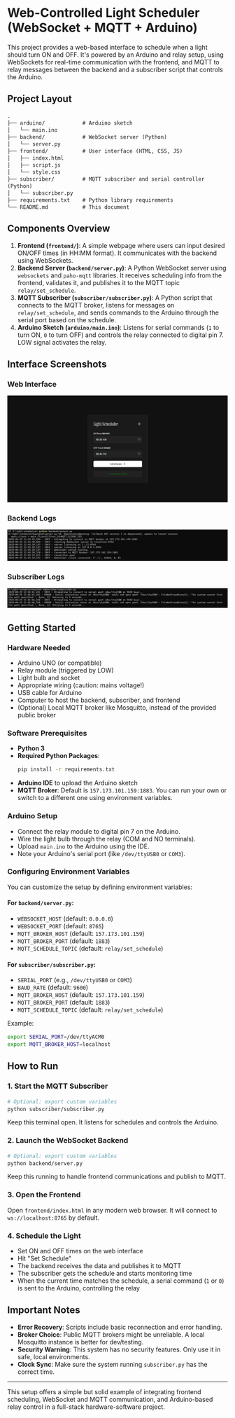 # Web-Controlled Light Scheduler (WebSocket + MQTT + Arduino)

This project provides a web-based interface to schedule when a light should turn ON and OFF. It's powered by an Arduino and relay setup, using WebSockets for real-time communication with the frontend, and MQTT to relay messages between the backend and a subscriber script that controls the Arduino.

## Project Layout

```
.
├── arduino/            # Arduino sketch
│   └── main.ino
├── backend/            # WebSocket server (Python)
│   └── server.py
├── frontend/           # User interface (HTML, CSS, JS)
│   ├── index.html
│   ├── script.js
│   └── style.css
├── subscriber/         # MQTT subscriber and serial controller (Python)
│   └── subscriber.py
├── requirements.txt    # Python library requirements
└── README.md           # This document
```

## Components Overview

1.  **Frontend (`frontend/`)**: A simple webpage where users can input desired ON/OFF times (in HH:MM format). It communicates with the backend using WebSockets.
2.  **Backend Server (`backend/server.py`)**: A Python WebSocket server using `websockets` and `paho-mqtt` libraries. It receives scheduling info from the frontend, validates it, and publishes it to the MQTT topic `relay/set_schedule`.
3.  **MQTT Subscriber (`subscriber/subscriber.py`)**: A Python script that connects to the MQTT broker, listens for messages on `relay/set_schedule`, and sends commands to the Arduino through the serial port based on the schedule.
4.  **Arduino Sketch (`arduino/main.ino`)**: Listens for serial commands (`1` to turn ON, `0` to turn OFF) and controls the relay connected to digital pin 7. LOW signal activates the relay.

## Interface Screenshots

### Web Interface
![Frontend UI](./assets/ui.png "Schedule Input Page")

### Backend Logs
![Backend Log](./assets/server.png "Logs from WebSocket and MQTT Publishing")

### Subscriber Logs
![Subscriber Log](./assets/sub.png "Logs from Subscriber Script Including Serial Commands")

## Getting Started

### Hardware Needed
- Arduino UNO (or compatible)
- Relay module (triggered by LOW)
- Light bulb and socket
- Appropriate wiring (caution: mains voltage!)
- USB cable for Arduino
- Computer to host the backend, subscriber, and frontend
- (Optional) Local MQTT broker like Mosquitto, instead of the provided public broker

### Software Prerequisites
- **Python 3**
- **Required Python Packages**:
  ```bash
  pip install -r requirements.txt
  ```
- **Arduino IDE** to upload the Arduino sketch
- **MQTT Broker**: Default is `157.173.101.159:1883`. You can run your own or switch to a different one using environment variables.

### Arduino Setup
- Connect the relay module to digital pin 7 on the Arduino.
- Wire the light bulb through the relay (COM and NO terminals).
- Upload `main.ino` to the Arduino using the IDE.
- Note your Arduino's serial port (like `/dev/ttyUSB0` or `COM3`).

### Configuring Environment Variables

You can customize the setup by defining environment variables:

#### For `backend/server.py`:
- `WEBSOCKET_HOST` (default: `0.0.0.0`)
- `WEBSOCKET_PORT` (default: `8765`)
- `MQTT_BROKER_HOST` (default: `157.173.101.159`)
- `MQTT_BROKER_PORT` (default: `1883`)
- `MQTT_SCHEDULE_TOPIC` (default: `relay/set_schedule`)

#### For `subscriber/subscriber.py`:
- `SERIAL_PORT` (e.g., `/dev/ttyUSB0` or `COM3`)
- `BAUD_RATE` (default: `9600`)
- `MQTT_BROKER_HOST` (default: `157.173.101.159`)
- `MQTT_BROKER_PORT` (default: `1883`)
- `MQTT_SCHEDULE_TOPIC` (default: `relay/set_schedule`)

Example:
```bash
export SERIAL_PORT=/dev/ttyACM0
export MQTT_BROKER_HOST=localhost
```

## How to Run

### 1. Start the MQTT Subscriber
```bash
# Optional: export custom variables
python subscriber/subscriber.py
```
Keep this terminal open. It listens for schedules and controls the Arduino.

### 2. Launch the WebSocket Backend
```bash
# Optional: export custom variables
python backend/server.py
```
Keep this running to handle frontend communications and publish to MQTT.

### 3. Open the Frontend
Open `frontend/index.html` in any modern web browser. It will connect to `ws://localhost:8765` by default.

### 4. Schedule the Light
- Set ON and OFF times on the web interface
- Hit "Set Schedule"
- The backend receives the data and publishes it to MQTT
- The subscriber gets the schedule and starts monitoring time
- When the current time matches the schedule, a serial command (`1` or `0`) is sent to the Arduino, controlling the relay

## Important Notes

- **Error Recovery**: Scripts include basic reconnection and error handling.
- **Broker Choice**: Public MQTT brokers might be unreliable. A local Mosquitto instance is better for dev/testing.
- **Security Warning**: This system has no security features. Only use it in safe, local environments.
- **Clock Sync**: Make sure the system running `subscriber.py` has the correct time.

---

This setup offers a simple but solid example of integrating frontend scheduling, WebSocket and MQTT communication, and Arduino-based relay control in a full-stack hardware-software project.
